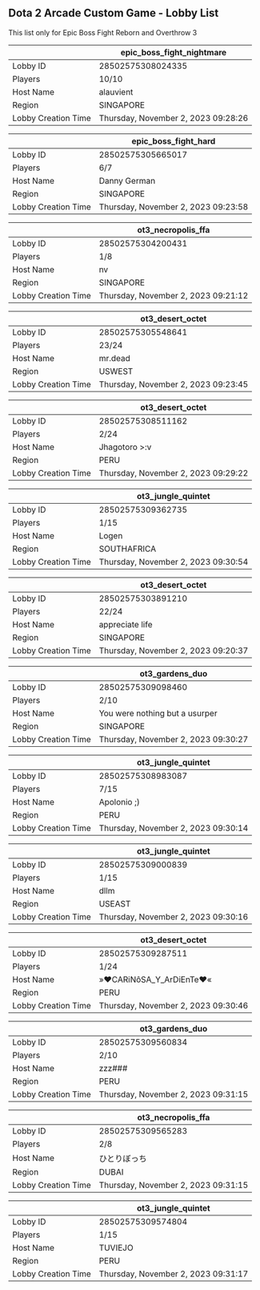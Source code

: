 ## Dota 2 Arcade Custom Game - Lobby List

This list only for Epic Boss Fight Reborn and Overthrow 3

|  | epic_boss_fight_nightmare |
| ------ | ------ |
| Lobby ID | 28502575308024335 |
| Players | 10/10 |
| Host Name | alauvient |
| Region | SINGAPORE |
| Lobby Creation Time | Thursday, November 2, 2023 09:28:26 |


|  | epic_boss_fight_hard |
| ------ | ------ |
| Lobby ID | 28502575305665017 |
| Players | 6/7 |
| Host Name | Danny German |
| Region | SINGAPORE |
| Lobby Creation Time | Thursday, November 2, 2023 09:23:58 |


|  | ot3_necropolis_ffa |
| ------ | ------ |
| Lobby ID | 28502575304200431 |
| Players | 1/8 |
| Host Name | nv |
| Region | SINGAPORE |
| Lobby Creation Time | Thursday, November 2, 2023 09:21:12 |


|  | ot3_desert_octet |
| ------ | ------ |
| Lobby ID | 28502575305548641 |
| Players | 23/24 |
| Host Name | mr.dead |
| Region | USWEST |
| Lobby Creation Time | Thursday, November 2, 2023 09:23:45 |


|  | ot3_desert_octet |
| ------ | ------ |
| Lobby ID | 28502575308511162 |
| Players | 2/24 |
| Host Name | Jhagotoro >:v |
| Region | PERU |
| Lobby Creation Time | Thursday, November 2, 2023 09:29:22 |


|  | ot3_jungle_quintet |
| ------ | ------ |
| Lobby ID | 28502575309362735 |
| Players | 1/15 |
| Host Name | Logen |
| Region | SOUTHAFRICA |
| Lobby Creation Time | Thursday, November 2, 2023 09:30:54 |


|  | ot3_desert_octet |
| ------ | ------ |
| Lobby ID | 28502575303891210 |
| Players | 22/24 |
| Host Name | appreciate life |
| Region | SINGAPORE |
| Lobby Creation Time | Thursday, November 2, 2023 09:20:37 |


|  | ot3_gardens_duo |
| ------ | ------ |
| Lobby ID | 28502575309098460 |
| Players | 2/10 |
| Host Name | You were nothing but a usurper |
| Region | SINGAPORE |
| Lobby Creation Time | Thursday, November 2, 2023 09:30:27 |


|  | ot3_jungle_quintet |
| ------ | ------ |
| Lobby ID | 28502575308983087 |
| Players | 7/15 |
| Host Name | Apolonio ;) |
| Region | PERU |
| Lobby Creation Time | Thursday, November 2, 2023 09:30:14 |


|  | ot3_jungle_quintet |
| ------ | ------ |
| Lobby ID | 28502575309000839 |
| Players | 1/15 |
| Host Name | dllm |
| Region | USEAST |
| Lobby Creation Time | Thursday, November 2, 2023 09:30:16 |


|  | ot3_desert_octet |
| ------ | ------ |
| Lobby ID | 28502575309287511 |
| Players | 1/24 |
| Host Name | »♥CARiNôSA_Y_ArDiEnTe♥« |
| Region | PERU |
| Lobby Creation Time | Thursday, November 2, 2023 09:30:46 |


|  | ot3_gardens_duo |
| ------ | ------ |
| Lobby ID | 28502575309560834 |
| Players | 2/10 |
| Host Name | zzz### |
| Region | PERU |
| Lobby Creation Time | Thursday, November 2, 2023 09:31:15 |


|  | ot3_necropolis_ffa |
| ------ | ------ |
| Lobby ID | 28502575309565283 |
| Players | 2/8 |
| Host Name | ひとりぼっち |
| Region | DUBAI |
| Lobby Creation Time | Thursday, November 2, 2023 09:31:15 |


|  | ot3_jungle_quintet |
| ------ | ------ |
| Lobby ID | 28502575309574804 |
| Players | 1/15 |
| Host Name | TUVIEJO |
| Region | PERU |
| Lobby Creation Time | Thursday, November 2, 2023 09:31:17 |


